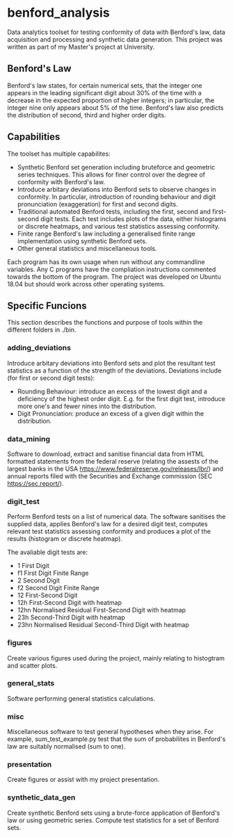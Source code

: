 # benford_analysis
Data analytics toolset for testing conformity of data with Benford's law, data acquisition and processing and synthetic data generation. This project was written as part of my Master's project at University. 

## Benford's Law
Benford's law states, for certain numerical sets, that the integer one appears in the leading significant digit about 30% of the time with a decrease in the expected proportion of higher integers; in particular, the integer nine only appears about 5% of the time. Benford's law also predicts the distribution of second, third and higher order digits. 

## Capabilities
The toolset has multiple capabilites:

* Synthetic Benford set generation including bruteforce and geometric series techniques. This allows for finer control over the degree of conformity with Benford's law. 
* Introduce arbitary deviations into Benford sets to observe changes in conformity. In particular, introduction of rounding behaviour and digit pronunciation (exaggeration) for first and second digits. 
* Traditional automated Benford tests, including the first, second and first-second digit tests. Each test includes plots of the data, either histograms or discrete heatmaps, and various test statistics assessing conformity. 
* Finite range Benford's law including a generalised finite range implementation using synthetic Benford sets. 
* Other general statistics and miscellaneous tools. 

Each program has its own usage when run without any commandline variables. Any C programs have the compliation instructions commented towards the bottom of the program. The project was developed on Ubuntu 18.04 but should work across other operating systems. 

## Specific Funcions
This section describes the functions and purpose of tools within the different folders in ./bin. 

### adding_deviations
Introduce arbitary deviations into Benford sets and plot the resultant test statistics as a function of the strength of the deviations. Deviations include (for first or second digit tests):
  * Rounding Behaviour: introduce an excess of the lowest digit and a deficiency of the highest order digit. E.g. for the first digit test, introduce more one's and fewer nines into the distribution. 
  * Digit Pronunciation: produce an excess of a given digit within the distribution. 

### data_mining
 Software to download, extract and sanitise financial data from HTML formatted statements from the federal reserve (relating the assests of the largest banks in the USA https://www.federalreserve.gov/releases/lbr/) and annual reports filed with the Securities and Exchange commission (SEC https://sec.report/). 

### digit_test
 Perform Benford tests on a list of numerical data. The software sanitises the supplied data, applies Benford's law for a desired digit test, computes relevant test statistics assessing conformity and produces a plot of the results (histogram or discrete heatmap). 

The avaliable digit tests are:
  * 1    First Digit
  * f1   First Digit Finite Range
  * 2    Second Digit
  * f2   Second Digit Finite Range
  * 12   First-Second Digit
  * 12h  First-Second Digit with heatmap
  * 12hn Normalised Residual First-Second Digit with heatmap
  * 23h  Second-Third Digit with heatmap
  * 23hn Normalised Residual Second-Third Digit with heatmap
  
### figures
Create various figures used during the project, mainly relating to histogtram and scatter plots. 

### general_stats
Software performing general statistics calculations.


### misc
 Miscellaneous software to test general hypotheses when they arise. For example, sum_test_example.py test that the sum of probabilites in Benford's law are suitably normalised (sum to one).

### presentation
Create figures or assist with my project presentation.
 
### synthetic_data_gen
Create synthetic Benford sets using a brute-force application of Benford's law or using geometric series. Compute test statistics for a set of Benford sets. 
